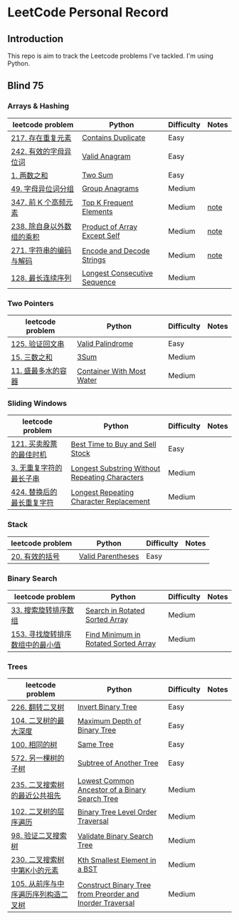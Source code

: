 # LeetCode Personal Record

## Introduction
This repo is aim to track the Leetcode problems I've tackled. I'm using Python.

## Blind 75
### Arrays & Hashing
|leetcode problem|Python|Difficulty|Notes|
|---|---|---|---
|[217. 存在重复元素](https://leetcode.cn/problems/contains-duplicate/)|[Contains Duplicate](https://github.com/chloehuang123/Leetcode-record/blob/main/Leetcode/217_Contains_Duplicate.py)|Easy
|[242. 有效的字母异位词](https://leetcode.cn/problems/valid-anagram/)|[Valid Anagram](https://github.com/chloehuang123/Leetcode-record/blob/main/Leetcode/242_Valid_Anagram.py)|Easy
|[1. 两数之和](https://leetcode.cn/problems/two-sum/)|[Two Sum](https://github.com/chloehuang123/Leetcode-record/blob/main/Leetcode/01_Two_Sum.py)|Easy
|[49. 字母异位词分组](https://leetcode.cn/problems/group-anagrams/)|[Group Anagrams](https://github.com/chloehuang123/Leetcode-record/blob/main/Leetcode/49_Group_Anagrams.py)|Medium
|[347. 前 K 个高频元素](https://leetcode.cn/problems/top-k-frequent-elements/)|[Top K Frequent Elements](https://github.com/chloehuang123/Leetcode-record/blob/main/Leetcode/347_Top_K_Frequent_Elements.py)|Medium|[note](https://leetcode.cn/problems/top-k-frequent-elements/solution/yi-xing-python3dai-ni-zou-jin-counterlei-by-jimmy0/)
|[238. 除自身以外数组的乘积](https://leetcode.cn/problems/product-of-array-except-self/)|[Product of Array Except Self](https://github.com/chloehuang123/Leetcode-record/blob/main/Leetcode/238_Product_of_Array_Except_Self.py)|Medium|[note](https://leetcode.cn/problems/product-of-array-except-self/solution/chu-zi-shen-yi-wai-shu-zu-de-cheng-ji-by-leetcode-/)
|[271. 字符串的编码与解码](https://leetcode.cn/problems/encode-and-decode-strings/)|[Encode and Decode Strings](https://github.com/chloehuang123/Leetcode-record/blob/main/Leetcode/271_Encode_and_Decode_Strings.py)|Medium|[note](https://www.youtube.com/watch?v=B1k_sxOSgv8)
|[128. 最长连续序列](https://leetcode.cn/problems/longest-consecutive-sequence/)|[Longest Consecutive Sequence](https://github.com/chloehuang123/Leetcode-record/blob/main/Leetcode/128_Longest_Consecutive_Sequence.py)|Medium|

### Two Pointers
|leetcode problem|Python|Difficulty|Notes|
|---|---|---|---
|[125. 验证回文串](https://leetcode.cn/problems/valid-palindrome/)|[Valid Palindrome](https://github.com/chloehuang123/Leetcode-record/blob/main/Leetcode/125_Valid_Palindrome.py)|Easy
|[15. 三数之和](https://leetcode.cn/problems/3sum/)|[3Sum](https://github.com/chloehuang123/Leetcode-record/blob/main/Leetcode/15_3Sum.py)|Medium
|[11. 盛最多水的容器](https://leetcode.cn/problems/container-with-most-water/)|[Container With Most Water](https://github.com/chloehuang123/Leetcode-record/blob/main/Leetcode/11_Container_With_Most_Water.py)|Medium

### Sliding Windows
|leetcode problem|Python|Difficulty|Notes|
|---|---|---|---
|[121. 买卖股票的最佳时机](https://leetcode.cn/problems/best-time-to-buy-and-sell-stock/)|[Best Time to Buy and Sell Stock](https://github.com/chloehuang123/Leetcode-record/blob/main/Leetcode/121_Best_Time_to_Buy_and_Sell_Stock.py)|Easy
|[3. 无重复字符的最长子串](https://leetcode.cn/problems/longest-substring-without-repeating-characters/)|[Longest Substring Without Repeating Characters](https://github.com/chloehuang123/Leetcode-record/blob/main/Leetcode/3_Longest_Substring_Without_Repeating_Characters.py)|Medium
|[424. 替换后的最长重复字符](https://leetcode.cn/problems/longest-repeating-character-replacement/)|[Longest Repeating Character Replacement](https://github.com/chloehuang123/Leetcode-record/blob/main/Leetcode/424_Longest_Repeating_Character_Replacement.py)|Medium

### Stack
|leetcode problem|Python|Difficulty|Notes|
|---|---|---|---
|[20. 有效的括号](https://leetcode.cn/problems/valid-parentheses/)|[Valid Parentheses](https://github.com/chloehuang123/Leetcode-record/blob/main/Leetcode/20_Valid_Parentheses.py)|Easy


### Binary Search
|leetcode problem|Python|Difficulty|Notes|
|---|---|---|---
|[33. 搜索旋转排序数组](https://leetcode.cn/problems/search-in-rotated-sorted-array/)|[Search in Rotated Sorted Array](https://github.com/chloehuang123/Leetcode-record/blob/main/Leetcode/33_Search_in_Rotated_Sorted_Array.py)|Medium
|[153. 寻找旋转排序数组中的最小值](https://leetcode.cn/problems/find-minimum-in-rotated-sorted-array/)|[Find Minimum in Rotated Sorted Array](https://github.com/chloehuang123/Leetcode-record/blob/main/Leetcode/153_Find_Minimum_in_Rotated_Sorted_Array.py)|Medium

### Trees
|leetcode problem|Python|Difficulty|Notes|
|---|---|---|---
|[226. 翻转二叉树](https://leetcode.cn/problems/invert-binary-tree/)|[Invert Binary Tree](https://github.com/chloehuang123/Leetcode-record/blob/main/Leetcode/226_Invert_Binary_Tree.py)|Easy
|[104. 二叉树的最大深度](https://leetcode.cn/problems/maximum-depth-of-binary-tree/)|[Maximum Depth of Binary Tree](https://github.com/chloehuang123/Leetcode-record/blob/main/Leetcode/104_Maximum_Depth_of_Binary_Tree.py)|Easy
|[100. 相同的树](https://leetcode.cn/problems/same-tree/)|[Same Tree](https://github.com/chloehuang123/Leetcode-record/blob/main/Leetcode/100_Same_Tree.py)|Easy
|[572. 另一棵树的子树](https://leetcode.cn/problems/subtree-of-another-tree/)|[Subtree of Another Tree]()|Easy
|[235. 二叉搜索树的最近公共祖先](https://leetcode.cn/problems/lowest-common-ancestor-of-a-binary-search-tree/)|[Lowest Common Ancestor of a Binary Search Tree](https://github.com/chloehuang123/Leetcode-record/blob/main/Leetcode/235_Lowest_Common_Ancestor_of_a_Binary_Search_Tree.py)|Medium
|[102. 二叉树的层序遍历](https://leetcode.cn/problems/binary-tree-level-order-traversal/)|[Binary Tree Level Order Traversal](https://github.com/chloehuang123/Leetcode-record/blob/main/Leetcode/102_Binary_Tree_Level_Order_Traversal.py)|Medium
|[98. 验证二叉搜索树](https://leetcode.cn/problems/validate-binary-search-tree/)|[Validate Binary Search Tree]()|Medium
|[230. 二叉搜索树中第K小的元素](https://leetcode.cn/problems/kth-smallest-element-in-a-bst/)|[Kth Smallest Element in a BST](https://github.com/chloehuang123/Leetcode-record/blob/main/Leetcode/230_Kth_Smallest_Element_in_a_BST.py)|Medium
|[105. 从前序与中序遍历序列构造二叉树](https://leetcode.cn/problems/construct-binary-tree-from-preorder-and-inorder-traversal/)|[Construct Binary Tree from Preorder and Inorder Traversal]()|Medium
